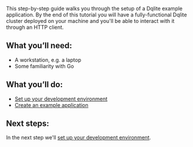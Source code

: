 This step-by-step guide walks you through the setup of a Dqlite example application. 
By the end of this tutorial you will have a fully-functional Dqlite cluster deployed on your machine and you'll be able to interact with it through an HTTP client.

## What you’ll need:

* A workstation, e.g. a laptop
* Some familiarity with Go

## What you’ll do:

* [Set up your development environment](/t/set-up-your-development-environment/72)
* [Create an example application](/t/create-an-example-application/73)

## Next steps:

In the next step we'll [set up your development environment](/t/set-up-your-development-environment/72).